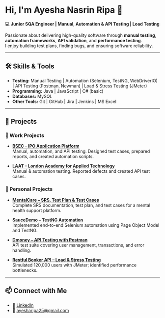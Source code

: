 # Hi, I'm Ayesha Nasrin Ripa 👋

💻 **Junior SQA Engineer | Manual, Automation & API Testing | Load Testing**  

Passionate about delivering high-quality software through **manual testing**, **automation frameworks**, **API validation**, and **performance testing**.  
I enjoy building test plans, finding bugs, and ensuring software reliability.

---

## 🛠️ Skills & Tools
- **Testing:** Manual Testing | Automation (Selenium, TestNG, WebDriverIO) | API Testing (Postman, Newman) | Load & Stress Testing (JMeter)  
- **Programming:** Java | JavaScript | C# (basic)  
- **Databases:** MySQL  
- **Other Tools:** Git | GitHub | Jira | Jenkins | MS Excel  

---

## 📌 Projects

### 🔹 Work Projects
- **[BSEC – IPO Application Platform](#)**  
  Manual, automation, and API testing. Designed test cases, prepared reports, and created automation scripts.  

- **[LAAT – London Academy for Applied Technology](#)**  
  Manual & automation testing. Reported defects and created API test cases.

### 🔹 Personal Projects
- **[MentalCare – SRS, Test Plan & Test Cases](https://github.com/yourrepo)**  
  Complete SRS documentation, test plan, and test cases for a mental health support platform.  

- **[SauceDemo – TestNG Automation](https://github.com/yourrepo)**  
  Implemented end-to-end Selenium automation using Page Object Model and TestNG.  

- **[Dmoney – API Testing with Postman](https://github.com/yourrepo)**  
  API test suite covering user management, transactions, and error handling.  

- **[Restful Booker API – Load & Stress Testing](https://github.com/yourrepo)**  
  Simulated 120,000 users with JMeter; identified performance bottlenecks.  

---


## 📫 Connect with Me
- 💼 [LinkedIn](https://linkedin.com/in/your-link)  
- 📧 ayesharipa25@gmail.com
